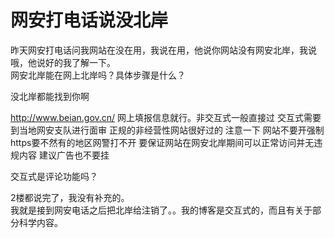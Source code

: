 # 网安打电话说没北岸


昨天网安打电话问我网站在没在用，我说在用，他说你网站没有网安北岸，我说哦，他说好的我了解一下。<br />
网安北岸能在网上北岸吗？具体步骤是什么？

没北岸都能找到你啊

http://www.beian.gov.cn/ 网上填报信息就行。非交互式一般直接过 交互式需要到当地网安支队进行面审 正规的非经营性网站很好过的 注意一下 网站不要开强制https要不然有的地区网警打不开 要保证网站在网安北岸期间可以正常访问并无违规内容 建议广告也不要挂 

交互式是评论功能吗？

2楼都说完了，我没有补充的。<br />
我就是接到网安电话之后把北岸给注销了。。我的博客是交互式的，而且有关于部分科学内容。<img id="aimg_VmF5h" onclick="zoom(this, this.src, 0, 0, 0)" class="zoom" src="https://cdn.jsdelivr.net/gh/hishis/forum-master/public/images/patch.gif" onmouseover="img_onmouseoverfunc(this)" onload="thumbImg(this)" border="0" alt="" />
